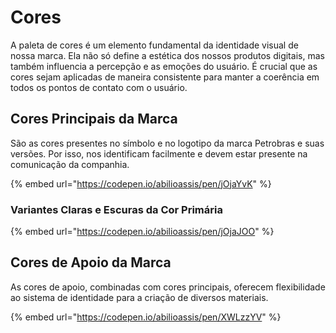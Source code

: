 # Cores

A paleta de cores é um elemento fundamental da identidade visual de nossa marca. Ela não só define a estética dos nossos produtos digitais, mas também influencia a percepção e as emoções do usuário. É crucial que as cores sejam aplicadas de maneira consistente para manter a coerência em todos os pontos de contato com o usuário.

## Cores Principais da Marca

São as cores presentes no símbolo e no logotipo da marca Petrobras e suas versões. Por isso, nos identificam facilmente e devem estar presente na comunicação da companhia.

{% embed url="https://codepen.io/abilioassis/pen/jOjaYvK" %}

### Variantes Claras e Escuras da Cor Primária

{% embed url="https://codepen.io/abilioassis/pen/jOjaJOO" %}

## Cores de Apoio da Marca

As cores de apoio, combinadas com cores principais, oferecem flexibilidade ao sistema de identidade para a criação de diversos materiais.

{% embed url="https://codepen.io/abilioassis/pen/XWLzzYV" %}

